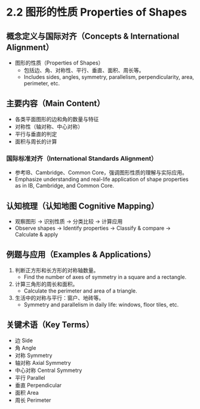 # 2.2 图形的性质 Properties of Shapes

## 概念定义与国际对齐（Concepts & International Alignment）

- 图形的性质（Properties of Shapes）
  - 包括边、角、对称性、平行、垂直、面积、周长等。
  - Includes sides, angles, symmetry, parallelism, perpendicularity, area, perimeter, etc.

## 主要内容（Main Content）

- 各类平面图形的边和角的数量与特征
- 对称性（轴对称、中心对称）
- 平行与垂直的判定
- 面积与周长的计算

### 国际标准对齐（International Standards Alignment）

- 参考IB、Cambridge、Common Core，强调图形性质的理解与实际应用。
- Emphasize understanding and real-life application of shape properties as in IB, Cambridge, and Common Core.

## 认知梳理（认知地图 Cognitive Mapping）

- 观察图形 → 识别性质 → 分类比较 → 计算应用
- Observe shapes → Identify properties → Classify & compare → Calculate & apply

## 例题与应用（Examples & Applications）

1. 判断正方形和长方形的对称轴数量。
   - Find the number of axes of symmetry in a square and a rectangle.
2. 计算三角形的周长和面积。
   - Calculate the perimeter and area of a triangle.
3. 生活中的对称与平行：窗户、地砖等。
   - Symmetry and parallelism in daily life: windows, floor tiles, etc.

## 关键术语（Key Terms）

- 边 Side
- 角 Angle
- 对称 Symmetry
- 轴对称 Axial Symmetry
- 中心对称 Central Symmetry
- 平行 Parallel
- 垂直 Perpendicular
- 面积 Area
- 周长 Perimeter
